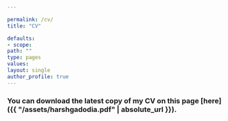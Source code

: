 ```yaml
---

permalink: /cv/
title: "CV"

defaults:
- scope:
path: ""
type: pages
values:
layout: single
author_profile: true
---
```

### You can download the latest copy of my CV on this page [here]({{ "/assets/harshgadodia.pdf" | absolute_url }}).

